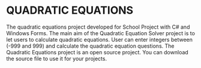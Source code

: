 <h1>QUADRATIC EQUATIONS</h1>
<p1>The quadratic equations project developed for School Project with C# and Windows Forms. The main aim of the Quadratic Equation Solver project is to let users to calculate quadratic equations. User can enter integers between (-999 and 999) and calculate the quadratic equation questions. The Quadratic Equations project is an open source project. You can download the source file to use it for your projects.
